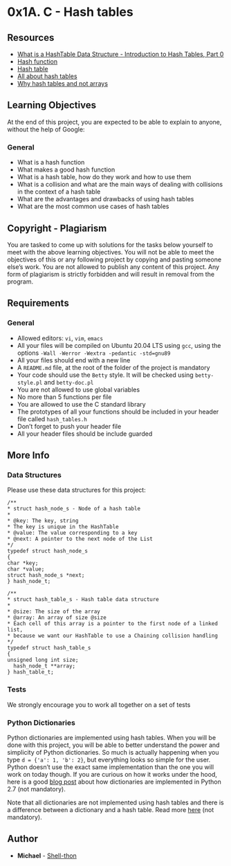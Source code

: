 # 0x1A. C - Hash tables

## Resources
* [What is a HashTable Data Structure - Introduction to Hash Tables, Part 0](https://www.youtube.com/watch?v=MfhjkfocRR0)
* [Hash function](https://en.wikipedia.org/wiki/Hash_function)
* [Hash table](https://en.wikipedia.org/wiki/Hash_table)
* [All about hash tables](https://www.youtube.com/watch?v=VyCb8yhNfyE)
* [Why hash tables and not arrays](https://www.youtube.com/watch?v=qj1oVIxn0nM)

## Learning Objectives
At the end of this project, you are expected to be able to explain to anyone, without the help of Google:

### General
* What is a hash function
* What makes a good hash function
* What is a hash table, how do they work and how to use them
* What is a collision and what are the main ways of dealing with collisions in the context of a hash table
* What are the advantages and drawbacks of using hash tables
* What are the most common use cases of hash tables

## Copyright - Plagiarism
You are tasked to come up with solutions for the tasks below yourself to meet with the above learning objectives. You will not be able to meet the objectives of this or any following project by copying and pasting someone else’s work. You are not allowed to publish any content of this project. Any form of plagiarism is strictly forbidden and will result in removal from the program.

## Requirements
### General
* Allowed editors: `vi`, `vim`, `emacs`
* All your files will be compiled on Ubuntu 20.04 LTS using `gcc`, using the options `-Wall -Werror -Wextra -pedantic -std=gnu89`
* All your files should end with a new line
* A `README.md` file, at the root of the folder of the project is mandatory
* Your code should use the `Betty` style. It will be checked using `betty-style.pl` and `betty-doc.pl`
* You are not allowed to use global variables
* No more than 5 functions per file
* You are allowed to use the C standard library
* The prototypes of all your functions should be included in your header file called `hash_tables.h`
* Don’t forget to push your header file
* All your header files should be include guarded

## More Info
### Data Structures
Please use these data structures for this project:
```
/**
* struct hash_node_s - Node of a hash table
*
* @key: The key, string
* The key is unique in the HashTable
* @value: The value corresponding to a key
* @next: A pointer to the next node of the List
*/
typedef struct hash_node_s
{
char *key;
char *value;
struct hash_node_s *next;
} hash_node_t;

/**
* struct hash_table_s - Hash table data structure
*
* @size: The size of the array
* @array: An array of size @size
* Each cell of this array is a pointer to the first node of a linked list,
* because we want our HashTable to use a Chaining collision handling
*/
typedef struct hash_table_s
{
unsigned long int size;
  hash_node_t **array;
} hash_table_t;
```

### Tests
We strongly encourage you to work all together on a set of tests

### Python Dictionaries
Python dictionaries are implemented using hash tables. When you will be done with this project, you will be able to better understand the power and simplicity of Python dictionaries. So much is actually happening when you type `d = {'a': 1, 'b': 2}`, but everything looks so simple for the user. Python doesn’t use the exact same implementation than the one you will work on today though. If you are curious on how it works under the hood, here is a good [blog post](https://www.laurentluce.com/posts/python-dictionary-implementation/) about how dictionaries are implemented in Python 2.7 (not mandatory).

Note that all dictionaries are not implemented using hash tables and there is a difference between a dictionary and a hash table. Read more [here](https://www.techopedia.com/definition/18/hash-table) (not mandatory).

## Author

* **Michael** - [Shell-thon](https://github.com/Shell-thon)